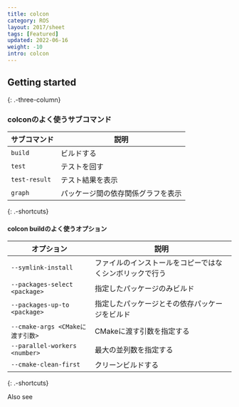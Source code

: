 ```yaml
---
title: colcon
category: ROS
layout: 2017/sheet
tags: [Featured]
updated: 2022-06-16
weight: -10
intro: colcon
---
```


Getting started
---------------
{: .-three-column}

### colconのよく使うサブコマンド


| サブコマンド     | 説明               |
| ---          | ---                       |
| `build`  | ビルドする        |
| `test` | テストを回す |
| `test-result` | テスト結果を表示 |
| `graph` | パッケージ間の依存関係グラフを表示 |
{: .-shortcuts}

#### colcon buildのよく使うオプション

| オプション     | 説明                        |
| ---          | ---                                |
| `--symlink-install` | ファイルのインストールをコピーではなくシンボリックで行う                      |
| `--packages-select <package>` | 指定したパッケージのみビルド |
| `--packages-up-to <package>`          | 指定したパッケージとその依存パッケージをビルド                        |
| `--cmake-args <CMakeに渡す引数>`  | CMakeに渡す引数を指定する |
| `--parallel-workers <number>`| 最大の並列数を指定する |
| `--cmake-clean-first` | クリーンビルドする |
{: .-shortcuts}

Also see

